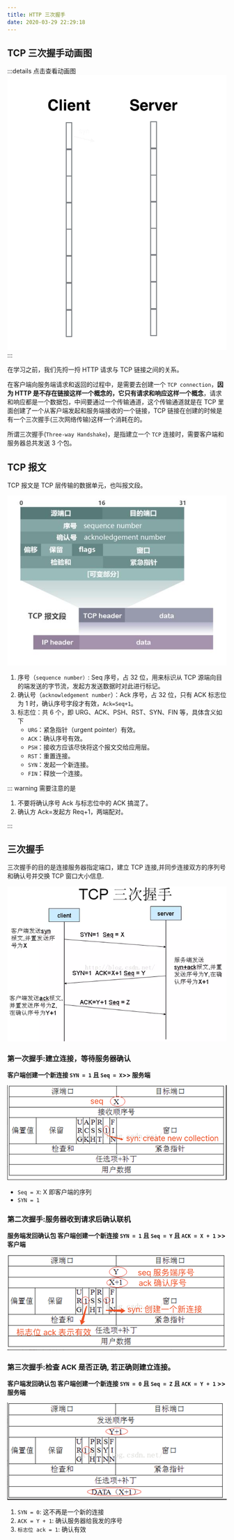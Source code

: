 ```yaml
---
title: HTTP 三次握手
date: 2020-03-29 22:29:18
---
```


## TCP 三次握手动画图

:::details 点击查看动画图
![](../../assets/http/shakeHands.gif)
:::

在学习之前，我们先捋一捋 HTTP 请求与 TCP 链接之间的关系。

在客户端向服务端请求和返回的过程中，是需要去创建一个 `TCP connection`，**因为 HTTP 是不存在链接这样一个概念的，它只有请求和响应这样一个概念**，请求和响应都是一个数据包，中间要通过一个传输通道，这个传输通道就是在 TCP 里面创建了一个从客户端发起和服务端接收的一个链接，TCP 链接在创建的时候是有一个三次握手(三次网络传输)这样一个消耗在的。

所谓三次握手(`Three-way Handshake`)，是指建立一个 `TCP` 连接时，需要客户端和服务器总共发送 3 个包。

## TCP 报文

TCP 报文是 TCP 层传输的数据单元，也叫报文段。

![](../../assets/http/tcp-msg.png)

1. 序号（`sequence number）`: Seq 序号，占 32 位，用来标识从 TCP 源端向目的端发送的字节流，发起方发送数据时对此进行标记。
2. 确认号（`acknowledgement number`）：Ack 序号，占 32 位，只有 ACK 标志位为 1 时，确认序号字段才有效，`Ack=Seq+1`。
3. 标志位：共 6 个，即 URG、ACK、PSH、RST、SYN、FIN 等，具体含义如下
   - `URG`：紧急指针（urgent pointer）有效。
   - `ACK`：确认序号有效。
   - `PSH`：接收方应该尽快将这个报文交给应用层。
   - `RST`：重置连接。
   - `SYN`：发起一个新连接。
   - `FIN`：释放一个连接。

::: warning 需要注意的是

1. 不要将确认序号 Ack 与标志位中的 ACK 搞混了。
2. 确认方 Ack=发起方 Req+1，两端配对。

:::

## 三次握手

三次握手的目的是连接服务器指定端口，建立 TCP 连接,并同步连接双方的序列号和确认号并交换 TCP 窗口大小信息.

![](../../assets/http/shakeHands2.png)

### 第一次握手:建立连接，等待服务器确认

**客户端创建一个新连接 `SYN = 1` 且 `Seq = X`>> 服务端**

![](../../assets/http/shake-hand-1.png)

- `Seq = X`: X 即客户端的序列
- `SYN = 1`

### 第二次握手:服务器收到请求后确认联机

**服务端发回确认包 客户端创建一个新连接 `SYN = 1` 且 `Seq = Y` 且 `ACK = X + 1` >> 客户端**

![](../../assets/http/shake-hand-2.png)

### 第三次握手:检查 ACK 是否正确, 若正确则建立连接。

**客户端发回确认包 客户端创建一个新连接 `SYN = 0` 且 `Seq = Z` 且 `ACK = Y + 1` >> 服务端**

![](../../assets/http/shake-hand-3.png)

1. `SYN = 0`: 这不再是一个新的连接
2. `ACK = Y + 1`: 确认服务器给我发的序号
3. `标志位 ack = 1`: 确认有效
